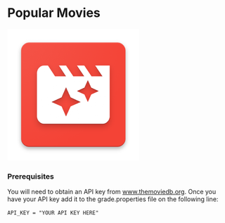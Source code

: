 # Popular Movies

<img src="screenshots/launcher.png" width=300 >

### Prerequisites

You will need to obtain an API key from www.themoviedb.org.  Once you have your API key add it to the grade.properties file on the following line:

    API_KEY = "YOUR API KEY HERE"